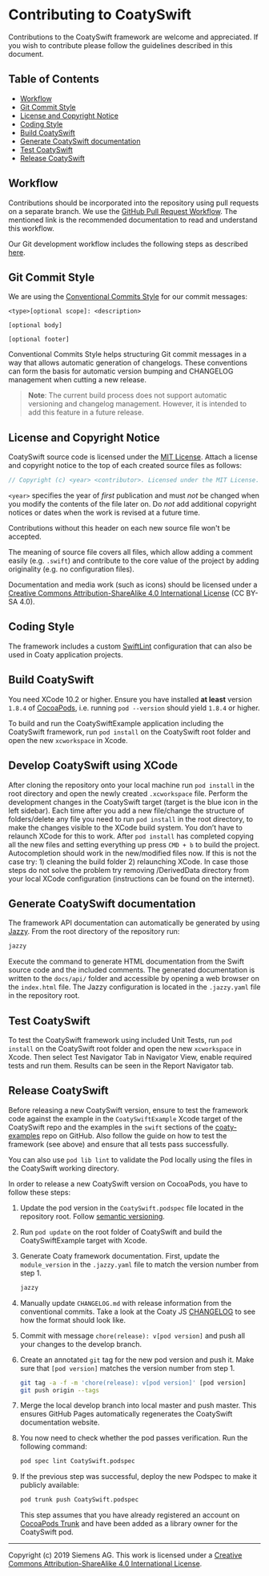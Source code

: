 # Contributing to CoatySwift

Contributions to the CoatySwift framework are welcome and appreciated.
If you wish to contribute please follow the guidelines described in this document.

## Table of Contents

* [Workflow](#workflow)
* [Git Commit Style](#git-commit-style)
* [License and Copyright Notice](#license-and-copyright-notice)
* [Coding Style](#coding-style)
* [Build CoatySwift](#build-coatyswift)
* [Generate CoatySwift documentation](#generate-coatyswift-documentation)
* [Test CoatySwift](#test-coatyswift)
* [Release CoatySwift](#release-coatyswift)

## Workflow

Contributions should be incorporated into the repository using pull requests on
a separate branch. We use the [GitHub Pull Request
Workflow](https://guides.github.com/introduction/flow/). The mentioned link is
the recommended documentation to read and understand this workflow.

Our Git development workflow includes the following steps as described
[here](https://github.com/coatyio/coaty-js/blob/master/CONTRIBUTING.md#workflow).

## Git Commit Style

We are using the [Conventional Commits Style](https://conventionalcommits.org/)
for our commit messages:

```
<type>[optional scope]: <description>

[optional body]

[optional footer]
```

Conventional Commits Style helps structuring Git commit messages in a way that
allows automatic generation of changelogs. These conventions can form the basis
for automatic version bumping and CHANGELOG management when cutting a new
release.

> **Note**: The current build process does not support automatic versioning and changelog
> management. However, it is intended to add this feature in a future release.

## License and Copyright Notice

CoatySwift source code is licensed under the [MIT License](https://opensource.org/licenses/MIT).
Attach a license and copyright notice to the top of each created source files as follows:

```swift
// Copyright (c) <year> <contributor>. Licensed under the MIT License.
```

`<year>` specifies the year of *first* publication and must *not* be changed
when you modify the contents of the file later on. Do *not* add additional
copyright notices or dates when the work is revised at a future time.

Contributions without this header on each new source file won't be accepted.

The meaning of source file covers all files, which allow adding a comment easily
(e.g. `.swift`) and contribute to the core value of the project by adding
originality (e.g. no configuration files).

Documentation and media work (such as icons) should be licensed under
a [Creative Commons Attribution-ShareAlike 4.0 International License](http://creativecommons.org/licenses/by-sa/4.0/)
(CC BY-SA 4.0).

## Coding Style

The framework includes a custom [SwiftLint](https://github.com/realm/SwiftLint)
configuration that can also be used in Coaty application projects.

## Build CoatySwift

You need XCode 10.2 or higher. Ensure you have installed **at least** version
`1.8.4` of [CocoaPods](https://cocoapods.org), i.e. running `pod --version`
should yield `1.8.4` or higher.

To build and run the CoatySwiftExample application including the CoatySwift framework, run
`pod install` on the CoatySwift root folder and open the new `xcworkspace`
in Xcode.

## Develop CoatySwift using XCode

After cloning the repository onto your local machine run `pod install` in the
root directory and open the newly created `.xcworkspace` file. Perform the
development changes in the CoatySwift target (target is the blue icon in the
left sidebar). Each time after you add a new file/change the structure of
folders/delete any file you need to run `pod install` in the root directory, to
make the changes visible to the XCode build system. You don’t have to relaunch
XCode for this to work. After `pod install` has completed copying all the new
files and setting everything up press `CMD + b` to build the project.
Autocompletion should work in the new/modified files now. If this is not the
case try: 1) cleaning the build folder 2) relaunching XCode. In case those steps
do not solve the problem try removing /DerivedData directory from your local
XCode configuration (instructions can be found on the internet).

## Generate CoatySwift documentation

The framework API documentation can automatically be generated by using
[Jazzy](https://github.com/realm/jazzy). From the root directory of the
repository run:

```sh
jazzy
```

Execute the command to generate HTML documentation from the Swift source code
and the included comments. The generated documentation is written to the
`docs/api/` folder and accessible by opening a web browser on the `index.html`
file. The Jazzy configuration is located in the `.jazzy.yaml` file in the
repository root.

## Test CoatySwift

To test the CoatySwift framework using included Unit Tests, run
`pod install` on the CoatySwift root folder and open the new `xcworkspace`
in Xcode. Then select Test Navigator Tab in Navigator View, enable required 
tests and run them. Results can be seen in the Report Navigator tab.

## Release CoatySwift

Before releasing a new CoatySwift version, ensure to test the framework code
against the example in the `CoatySwiftExample` Xcode target of the CoatySwift repo and the
examples in the `swift` sections of the
[coaty-examples](https://github.com/coatyio/coaty-examples) repo on GitHub.
Also follow the guide on how to test the framework (see above) and ensure that all tests 
pass successfully.

You can also use `pod lib lint` to validate the Pod locally using the files in
the CoatySwift working directory.

In order to release a new CoatySwift version on CocoaPods, you have to follow
these steps:

1. Update the pod version in the `CoatySwift.podspec` file located in the
   repository root. Follow [semantic versioning](https://semver.org/).
2. Run `pod update` on the root folder of CoatySwift and build the CoatySwiftExample target
   with Xcode.
3. Generate Coaty framework documentation. First, update the `module_version` in
   the `.jazzy.yaml` file to match the version number from step 1.

   ```sh
   jazzy
   ```

4. Manually update `CHANGELOG.md` with release information from the conventional
   commits. Take a look at the Coaty JS
   [CHANGELOG](https://github.com/coatyio/coaty-js/blob/master/CHANGELOG.md) to
   see how the format should look like.
5. Commit with message `chore(release): v[pod version]` and push all your
   changes to the develop branch.
6. Create an annotated `git` tag for the new pod version and push it. Make sure
   that `[pod version]` matches the version number from step 1.

   ```sh
   git tag -a -f -m 'chore(release): v[pod version]' [pod version]
   git push origin --tags
   ```

7. Merge the local develop branch into local master and push master. This
   ensures GitHub Pages automatically regenerates the CoatySwift documentation
   website.
8. You now need to check whether the pod passes verification. Run the following command:

   ```sh
   pod spec lint CoatySwift.podspec
   ```

9. If the previous step was successful, deploy the new Podspec to make it
   publicly available:

   ```sh
   pod trunk push CoatySwift.podspec
   ```

   This step assumes that you have already registered an account on
   [CocoaPods
   Trunk](https://guides.cocoapods.org/making/getting-setup-with-trunk.html) and
   have been added as a library owner for the CoatySwift pod.

---
Copyright (c) 2019 Siemens AG. This work is licensed under a
[Creative Commons Attribution-ShareAlike 4.0 International License](http://creativecommons.org/licenses/by-sa/4.0/).
